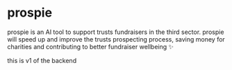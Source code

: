 # prospie

prospie is an AI tool to support trusts fundraisers in the third sector. prospie will speed up and improve the trusts prospecting process, saving money for charities and contributing to better fundraiser wellbeing ✨

this is v1 of the backend

